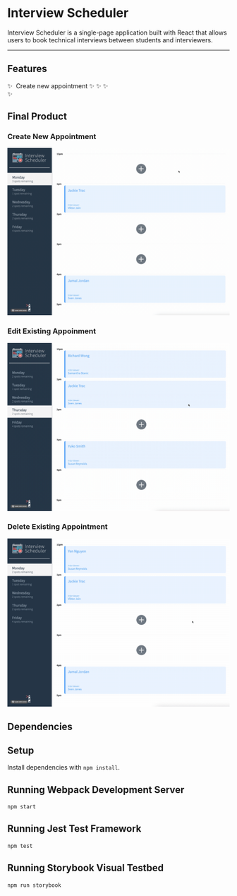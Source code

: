 # Interview Scheduler

Interview Scheduler is a single-page application built with React that allows users to book technical interviews between students and interviewers.

---

## Features

✨ &nbsp;Create new appointment
✨
✨
✨ <br/>
✨ <br/>

## Final Product

### Create New Appointment

!["Scheduler - Create Appointment"](/public/screenshots/create-appointment.gif)

### Edit Existing Appoinment

!["Scheduler - Edit Appoinemnt"](/public/screenshots/edit-appointment.gif)

### Delete Existing Appointment

!["Scheduler - Delete Appointment"](/public/screenshots/delete-appoinment.gif)

## Dependencies

## Setup

Install dependencies with `npm install`.

## Running Webpack Development Server

```sh
npm start
```

## Running Jest Test Framework

```sh
npm test
```

## Running Storybook Visual Testbed

```sh
npm run storybook
```
